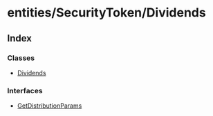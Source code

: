 # entities/SecurityToken/Dividends

## Index

### Classes

* [Dividends]()

### Interfaces

* [GetDistributionParams]()

